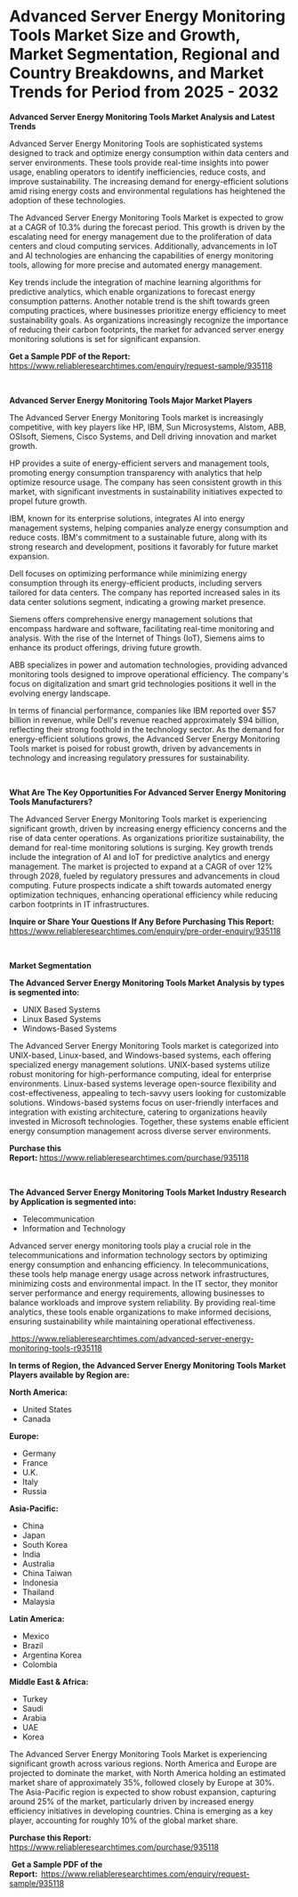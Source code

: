 <p><h1>Advanced Server Energy Monitoring Tools Market Size and Growth, Market Segmentation, Regional and Country Breakdowns, and Market Trends for Period from 2025 -  2032</h1></p><p><strong>Advanced Server Energy Monitoring Tools Market Analysis and Latest Trends</strong></p>
<p><p>Advanced Server Energy Monitoring Tools are sophisticated systems designed to track and optimize energy consumption within data centers and server environments. These tools provide real-time insights into power usage, enabling operators to identify inefficiencies, reduce costs, and improve sustainability. The increasing demand for energy-efficient solutions amid rising energy costs and environmental regulations has heightened the adoption of these technologies.</p><p>The Advanced Server Energy Monitoring Tools Market is expected to grow at a CAGR of 10.3% during the forecast period. This growth is driven by the escalating need for energy management due to the proliferation of data centers and cloud computing services. Additionally, advancements in IoT and AI technologies are enhancing the capabilities of energy monitoring tools, allowing for more precise and automated energy management.</p><p>Key trends include the integration of machine learning algorithms for predictive analytics, which enable organizations to forecast energy consumption patterns. Another notable trend is the shift towards green computing practices, where businesses prioritize energy efficiency to meet sustainability goals. As organizations increasingly recognize the importance of reducing their carbon footprints, the market for advanced server energy monitoring solutions is set for significant expansion.</p></p>
<p><strong>Get a Sample PDF of the Report:&nbsp;</strong> <a href="https://www.reliableresearchtimes.com/enquiry/request-sample/935118?utm_campaign=2269&utm_medium=2&utm_source=Github&utm_content=ia&utm_term=18042025&utm_id=advanced-server-energy-monitoring-tools">https://www.reliableresearchtimes.com/enquiry/request-sample/935118</a></p>
<p>&nbsp;</p>
<p><strong>Advanced Server Energy Monitoring Tools Major Market Players</strong></p>
<p><p>The Advanced Server Energy Monitoring Tools market is increasingly competitive, with key players like HP, IBM, Sun Microsystems, Alstom, ABB, OSIsoft, Siemens, Cisco Systems, and Dell driving innovation and market growth.</p><p>HP provides a suite of energy-efficient servers and management tools, promoting energy consumption transparency with analytics that help optimize resource usage. The company has seen consistent growth in this market, with significant investments in sustainability initiatives expected to propel future growth.</p><p>IBM, known for its enterprise solutions, integrates AI into energy management systems, helping companies analyze energy consumption and reduce costs. IBM's commitment to a sustainable future, along with its strong research and development, positions it favorably for future market expansion.</p><p>Dell focuses on optimizing performance while minimizing energy consumption through its energy-efficient products, including servers tailored for data centers. The company has reported increased sales in its data center solutions segment, indicating a growing market presence.</p><p>Siemens offers comprehensive energy management solutions that encompass hardware and software, facilitating real-time monitoring and analysis. With the rise of the Internet of Things (IoT), Siemens aims to enhance its product offerings, driving future growth.</p><p>ABB specializes in power and automation technologies, providing advanced monitoring tools designed to improve operational efficiency. The company's focus on digitalization and smart grid technologies positions it well in the evolving energy landscape.</p><p>In terms of financial performance, companies like IBM reported over $57 billion in revenue, while Dell's revenue reached approximately $94 billion, reflecting their strong foothold in the technology sector. As the demand for energy-efficient solutions grows, the Advanced Server Energy Monitoring Tools market is poised for robust growth, driven by advancements in technology and increasing regulatory pressures for sustainability.</p></p>
<p>&nbsp;</p>
<p><strong>What Are The Key Opportunities For Advanced Server Energy Monitoring Tools Manufacturers?</strong></p>
<p><p>The Advanced Server Energy Monitoring Tools market is experiencing significant growth, driven by increasing energy efficiency concerns and the rise of data center operations. As organizations prioritize sustainability, the demand for real-time monitoring solutions is surging. Key growth trends include the integration of AI and IoT for predictive analytics and energy management. The market is projected to expand at a CAGR of over 12% through 2028, fueled by regulatory pressures and advancements in cloud computing. Future prospects indicate a shift towards automated energy optimization techniques, enhancing operational efficiency while reducing carbon footprints in IT infrastructures.</p></p>
<p><strong>Inquire or Share Your Questions If Any Before Purchasing This Report:</strong> <a href="https://www.reliableresearchtimes.com/enquiry/pre-order-enquiry/935118?utm_campaign=2269&utm_medium=2&utm_source=Github&utm_content=ia&utm_term=18042025&utm_id=advanced-server-energy-monitoring-tools">https://www.reliableresearchtimes.com/enquiry/pre-order-enquiry/935118</a></p>
<p>&nbsp;</p>
<p><strong>Market Segmentation</strong></p>
<p><strong>The Advanced Server Energy Monitoring Tools Market Analysis by types is segmented into:</strong></p>
<p><ul><li>UNIX Based Systems</li><li>Linux Based Systems</li><li>Windows-Based Systems</li></ul></p>
<p><p>The Advanced Server Energy Monitoring Tools market is categorized into UNIX-based, Linux-based, and Windows-based systems, each offering specialized energy management solutions. UNIX-based systems utilize robust monitoring for high-performance computing, ideal for enterprise environments. Linux-based systems leverage open-source flexibility and cost-effectiveness, appealing to tech-savvy users looking for customizable solutions. Windows-based systems focus on user-friendly interfaces and integration with existing architecture, catering to organizations heavily invested in Microsoft technologies. Together, these systems enable efficient energy consumption management across diverse server environments.</p></p>
<p><strong>Purchase this Report:&nbsp;</strong><a href="https://www.reliableresearchtimes.com/purchase/935118?utm_campaign=2269&utm_medium=2&utm_source=Github&utm_content=ia&utm_term=18042025&utm_id=advanced-server-energy-monitoring-tools">https://www.reliableresearchtimes.com/purchase/935118</a></p>
<p>&nbsp;</p>
<p><strong>The Advanced Server Energy Monitoring Tools Market Industry Research by Application is segmented into:</strong></p>
<p><ul><li>Telecommunication</li><li>Information and Technology</li></ul></p>
<p><p>Advanced server energy monitoring tools play a crucial role in the telecommunications and information technology sectors by optimizing energy consumption and enhancing efficiency. In telecommunications, these tools help manage energy usage across network infrastructures, minimizing costs and environmental impact. In the IT sector, they monitor server performance and energy requirements, allowing businesses to balance workloads and improve system reliability. By providing real-time analytics, these tools enable organizations to make informed decisions, ensuring sustainability while maintaining operational effectiveness.</p></p>
<p><a href="https://www.reliableresearchtimes.com/advanced-server-energy-monitoring-tools-r935118?utm_campaign=2269&utm_medium=2&utm_source=Github&utm_content=ia&utm_term=18042025&utm_id=advanced-server-energy-monitoring-tools">&nbsp;https://www.reliableresearchtimes.com/advanced-server-energy-monitoring-tools-r935118</a></p>
<p><strong>In terms of Region, the Advanced Server Energy Monitoring Tools Market Players available by Region are:</strong></p>
<p>
    <p> <strong> North America: </strong>
        <ul>
            <li>United States</li>
            <li>Canada</li>
        </ul>
        </p> 
    <p> <strong> Europe: </strong>
        <ul>
            <li>Germany</li>
            <li>France</li>
            <li>U.K.</li>
            <li>Italy</li>
            <li>Russia</li>
        </ul>
        </p> 
    <p> <strong> Asia-Pacific: </strong>
        <ul>
            <li>China</li>
            <li>Japan</li>
            <li>South Korea</li>
            <li>India</li>
            <li>Australia</li>
            <li>China Taiwan</li>
            <li>Indonesia</li>
            <li>Thailand</li>
            <li>Malaysia</li>
        </ul>
        </p> 
    <p> <strong> Latin America: </strong>
        <ul>
            <li>Mexico</li>
            <li>Brazil</li>
            <li>Argentina Korea</li>
            <li>Colombia</li>
        </ul>
        </p> 
    <p> <strong> Middle East & Africa: </strong>
        <ul>
            <li>Turkey</li>
            <li>Saudi</li>
            <li>Arabia</li>
            <li>UAE</li>
            <li>Korea</li>
        </ul>
    </p>
    </p>
<p><p>The Advanced Server Energy Monitoring Tools Market is experiencing significant growth across various regions. North America and Europe are projected to dominate the market, with North America holding an estimated market share of approximately 35%, followed closely by Europe at 30%. The Asia-Pacific region is expected to show robust expansion, capturing around 25% of the market, particularly driven by increased energy efficiency initiatives in developing countries. China is emerging as a key player, accounting for roughly 10% of the global market share.</p></p>
<p><strong>Purchase this Report: </strong><a href="https://www.reliableresearchtimes.com/purchase/935118?utm_campaign=2269&utm_medium=2&utm_source=Github&utm_content=ia&utm_term=18042025&utm_id=advanced-server-energy-monitoring-tools">https://www.reliableresearchtimes.com/purchase/935118</a></p>
<p>&nbsp;<strong>Get a Sample PDF of the Report:&nbsp;&nbsp;</strong><a href="https://www.reliableresearchtimes.com/enquiry/request-sample/935118?utm_campaign=2269&utm_medium=2&utm_source=Github&utm_content=ia&utm_term=18042025&utm_id=advanced-server-energy-monitoring-tools">https://www.reliableresearchtimes.com/enquiry/request-sample/935118</a></p>
<p><strong></strong></p>
<p><p></p><p></p><p></p></p>